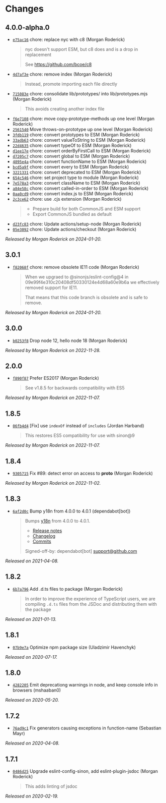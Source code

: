 # Changes

## 4.0.0-alpha.0

- [`e75ac16`](https://github.com/sinonjs/commons/commit/e75ac166d9f77ec9c78d0078d50b1226ea0e1e45)
  chore: replace nyc with c8 (Morgan Roderick)
    >
    > nyc doesn't support ESM, but c8 does and is a drop in replacement
    >
    > See https://github.com/bcoe/c8
    >
- [`4d7af3e`](https://github.com/sinonjs/commons/commit/4d7af3e04526336e0204ff729f6e48a40f3da6fd)
  chore: remove index (Morgan Roderick)
    >
    > Instead, promote importing each file directly
    >
- [`715083e`](https://github.com/sinonjs/commons/commit/715083ed2333f2ecb39c9f8064779377d593e120)
  chore: consolidate lib/prototypes/ into lib/prototypes.mjs (Morgan Roderick)
    >
    > This avoids creating another index file
    >
- [`f6e7108`](https://github.com/sinonjs/commons/commit/f6e7108c805bb2515fbb4d5632100ad3d935fa52)
  chore: move copy-prototype-methods up one level (Morgan Roderick)
- [`2561540`](https://github.com/sinonjs/commons/commit/25615403af4a64ae3919aa263f02d7598c5a0454)
  Move throws-on-prototype up one level (Morgan Roderick)
- [`3fdb119`](https://github.com/sinonjs/commons/commit/3fdb11975199417f74ee164d2b6ffb11864f3a3c)
  chore: convert prototypes to ESM (Morgan Roderick)
- [`33adb63`](https://github.com/sinonjs/commons/commit/33adb63a86141a948ba900c47dd90161b9164210)
  chore: convert valueToString to ESM (Morgan Roderick)
- [`22d4635`](https://github.com/sinonjs/commons/commit/22d4635b9b9f48cf1f56cb6e4eb960ca1c6385d1)
  chore: convert typeOf to ESM (Morgan Roderick)
- [`d1ee17e`](https://github.com/sinonjs/commons/commit/d1ee17ee0dadbdc647008fd63ac01fa463fdc367)
  chore: convert orderByFirstCall to ESM (Morgan Roderick)
- [`d7205c7`](https://github.com/sinonjs/commons/commit/d7205c7f98b94ffa858ddd51980add7a67a5e872)
  chore: convert global to ESM (Morgan Roderick)
- [`4895e4a`](https://github.com/sinonjs/commons/commit/4895e4ac79fbf59cb1ee6d8c8e70f13839258777)
  chore: convert functionName to ESM (Morgan Roderick)
- [`bcd5a9f`](https://github.com/sinonjs/commons/commit/bcd5a9f9ffb6141f287960411aa6b4475a5ccd55)
  chore: convert every to ESM (Morgan Roderick)
- [`3221331`](https://github.com/sinonjs/commons/commit/322133113170c8e955d87150bfaa7a38306816bd)
  chore: convert deprecated to ESM (Morgan Roderick)
- [`654c546`](https://github.com/sinonjs/commons/commit/654c546a442fcda38f910a8594e27a8fc867078c)
  chore: set project type to module (Morgan Roderick)
- [`7e578a3`](https://github.com/sinonjs/commons/commit/7e578a3fed0b07fd5692e0d7e098177dcc402c0f)
  chore: convert className to ESM (Morgan Roderick)
- [`a84e58c`](https://github.com/sinonjs/commons/commit/a84e58c041572d9b8acef630315e100455d8fecf)
  chore: convert called-in-order to ESM (Morgan Roderick)
- [`0aa0cd9`](https://github.com/sinonjs/commons/commit/0aa0cd93e4083a7221958cc33583a854dabab083)
  chore: convert index.js to ESM (Morgan Roderick)
- [`2c3ce62`](https://github.com/sinonjs/commons/commit/2c3ce62a7eca4475fff9599ddd0e566115c9ef80)
  chore: use .cjs extension (Morgan Roderick)
    >
    > * Prepare build for both CommonJS and ESM support
    > * Export CommonJS bundled as default
    >
- [`d23fc83`](https://github.com/sinonjs/commons/commit/d23fc83ed3a7b36987c998f9f3b42a62725f1288)
  chore: Update actions/setup-node (Morgan Roderick)
- [`05e3092`](https://github.com/sinonjs/commons/commit/05e30929258a841173c5a9003e45af49e801e483)
  chore: Update actions/checkout (Morgan Roderick)

_Released by Morgan Roderick on 2024-01-20._

## 3.0.1

- [`f82068f`](https://github.com/sinonjs/commons/commit/f82068f633523edd42b01df28d031b2cacfbcc1d)
  chore: remove obsolete IE11 code (Morgan Roderick)
    >
    > When we upgraed to @sinonjs/eslint-config@4 in
    > 09e99f4e310c20408df50330124e4d68a60e9b6a we effectively removed support
    > for IE11.
    >
    > That means that this code branch is obsolete and is safe to remove.
    >

_Released by Morgan Roderick on 2024-01-20._

## 3.0.0

- [`b0253f8`](https://github.com/sinonjs/commons/commit/b0253f86b661321ae3f5334706eb96e860af4cd4)
  Drop node 12, hello node 18 (Morgan Roderick)

_Released by Morgan Roderick on 2022-11-28._

## 2.0.0

- [`f890f87`](https://github.com/sinonjs/commons/commit/f890f87dcb00de11069c2e52194bc3f5f9798175)
  Prefer ES2017 (Morgan Roderick)
    >
    > See v1.8.5 for backwards compatibility with ES5
    >

_Released by Morgan Roderick on 2022-11-07._

## 1.8.5

- [`06fb4d4`](https://github.com/sinonjs/commons/commit/06fb4d40b038f9124f47c445bb611482f0be89b0)
  [Fix] use `indexOf` instead of `includes` (Jordan Harband)
    >
    > This restores ES5 compatibility for use with sinon@9

_Released by Morgan Roderick on 2022-11-07._

## 1.8.4

- [`9305715`](https://github.com/sinonjs/commons/commit/93057156fcaec1917c2d95bce8ab641e2defb556)
  Fix #89: detect error on access to __proto__ (Morgan Roderick)

_Released by Morgan Roderick on 2022-11-02._

## 1.8.3

- [`6af2d0c`](https://github.com/sinonjs/commons/commit/6af2d0cf33e9fd1e4aaef5308fd16a9cd78a5782)
  Bump y18n from 4.0.0 to 4.0.1 (dependabot[bot])
    >
    > Bumps [y18n](https://github.com/yargs/y18n) from 4.0.0 to 4.0.1.
    > - [Release notes](https://github.com/yargs/y18n/releases)
    > - [Changelog](https://github.com/yargs/y18n/blob/master/CHANGELOG.md)
    > - [Commits](https://github.com/yargs/y18n/commits)
    >
    > Signed-off-by: dependabot[bot] <support@github.com>

_Released on 2021-04-08._

## 1.8.2

- [`6b7a796`](https://github.com/sinonjs/commons/commit/6b7a796ffc088b43dc283cc4477a7d641720dc96)
  Add .d.ts files to package (Morgan Roderick)
    >
    > In order to improve the experience of TypeScript users, we are compiling
    > `.d.ts` files from the JSDoc and distributing them with the package
    >

_Released on 2021-01-13._

## 1.8.1

- [`07b9e7a`](https://github.com/sinonjs/commons/commit/07b9e7a1d784771273a9a58d74945bbc7319b5d4)
  Optimize npm package size (Uladzimir Havenchyk)

_Released on 2020-07-17._

## 1.8.0

- [`4282205`](https://github.com/sinonjs/commons/commit/4282205343a4dcde2a35ccf2a8c2094300dad369)
  Emit deprecationg warnings in node, and keep console info in browsers (mshaaban0)

_Released on 2020-05-20._

## 1.7.2

- [`76ad9c1`](https://github.com/sinonjs/commons/commit/76ad9c16bad29f72420ed55bdf45b65d076108c8)
  Fix generators causing exceptions in function-name (Sebastian Mayr)

_Released on 2020-04-08._

## 1.7.1

- [`0486d25`](https://github.com/sinonjs/commons/commit/0486d250ecec9b5f9aa2210357767e413f4162d3)
  Upgrade eslint-config-sinon, add eslint-plugin-jsdoc (Morgan Roderick)
    >
    > This adds linting of jsdoc
    >

_Released on 2020-02-19._
